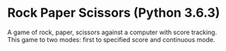 # Rock Paper Scissors (Python 3.6.3)
A  game of rock, paper, scissors against a computer with score tracking.
This game to two modes: first to specified score and continuous mode.
